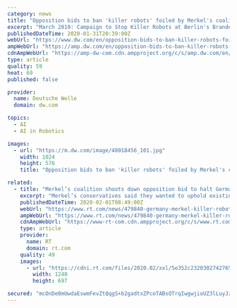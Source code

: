 ```yaml
---
category: news
title: "Opposition bids to ban 'killer robots' foiled by Merkel's coalition"
excerpt: "March 2019: Campaign to Stop Killer Robots at Berlin's Brandenburg Gate Coalition ... said it wanted existing international law upheld but was \"open for the use of artificial intelligence, also in the military area.\" Her coalition partners, the center ..."
publishedDateTime: 2020-01-31T20:39:00Z
webUrl: "https://www.dw.com/en/opposition-bids-to-ban-killer-robots-foiled-by-merkels-coalition/a-52220360"
ampWebUrl: "https://amp.dw.com/en/opposition-bids-to-ban-killer-robots-foiled-by-merkels-coalition/a-52220360"
cdnAmpWebUrl: "https://amp-dw-com.cdn.ampproject.org/c/s/amp.dw.com/en/opposition-bids-to-ban-killer-robots-foiled-by-merkels-coalition/a-52220360"
type: article
quality: 59
heat: 69
published: false

provider:
  name: Deutsche Welle
  domain: dw.com

topics:
  - AI
  - AI in Robotics

images:
  - url: "https://m.dw.com/image/48018456_101.jpg"
    width: 1024
    height: 576
    title: "Opposition bids to ban 'killer robots' foiled by Merkel's coalition"

related:
  - title: "Merkel’s coalition shoots down opposition bid to halt Germany’s ‘killer robots’ development"
    excerpt: "Merkel’s conservatives said they wanted to uphold existing international law but were open to the use of artificial intelligence “in the military ... Also on rt.com Make no mistake: Military robots are not there to preserve human life, they are there ..."
    publishedDateTime: 2020-02-01T08:49:00Z
    webUrl: "https://www.rt.com/news/479840-germany-merkel-killer-robots-motion/"
    ampWebUrl: "https://www.rt.com/news/479840-germany-merkel-killer-robots-motion/amp/"
    cdnAmpWebUrl: "https://www-rt-com.cdn.ampproject.org/c/s/www.rt.com/news/479840-germany-merkel-killer-robots-motion/amp/"
    type: article
    provider:
      name: RT
      domain: rt.com
    quality: 49
    images:
      - url: "https://cdni.rt.com/files/2020.02/xxl/5e352c23203027427658c915.JPG"
        width: 1240
        height: 697

secured: "mcOnDe0mUwdaEswmFevZtQqgS+b2gadtxZPcoTABsOTrqIwgwjioUZ3lLuyJzQ6SrXNVmvjS9Uq84H7CDP4gYsMUrGeyhXduCRn+bvm2jpBmHfyVRu1pj562RLD4llAdXe51vL39YDAjG3aq0NaUyFC7EMwZ2Dq4rvX8Gyy0vZCd4OKvcCzaX/uEdLvrT4O4wN8H3moWVtJ40TXBGK7Z6N2n26Sybe1KfabagG1tUQvpwMZYVte3UlT4azaJ4VtjnBePu4Kf2NqNJtTwdZaXu+tSTZtFDSlo1H1paJAihPEtp6uOv5xAcmLxSdTfdXpW;WCZ9614AIUFs2VV87Sc2VQ=="
---
```


